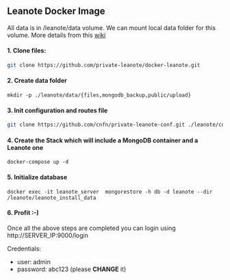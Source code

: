 ## Leanote Docker Image
All data is in /leanote/data volume. We can mount local data folder for this volume.
More details from this [wiki](https://github.com/leanote/leanote/wiki)

#### 1. Clone files:

```sh
git clone https://github.com/private-leanote/docker-leanote.git
```

#### 2. Create data folder

```
mkdir -p ./leanote/data/{files,mongodb_backup,public/upload}
```

#### 3. Init configuration and routes file

```sh
git clone https://github.com/cnfn/private-leanote-conf.git ./leanote/conf
```

#### 4. Create the Stack which will include a MongoDB container and a Leanote one

`docker-compose up -d`

#### 5. Initialize database

```
docker exec -it leanote_server  mongorestore -h db -d leanote --dir /leanote/leanote_install_data
```

#### 6. Profit :-)

Once all the above steps are completed you can login using http://SERVER_IP:9000/login 

Credentials:

 - user: admin 
 - password: abc123 (please **CHANGE** it)

